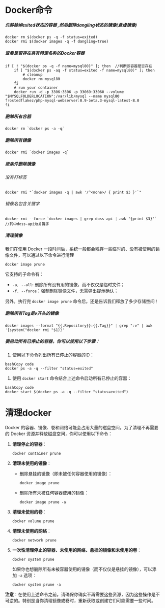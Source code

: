 # Docker命令



##### 先移除掉exited状态的容器 ,然后删除dangling状态的镜像(悬虚镜像)

```shell
docker rm $(docker ps -q -f status=exited)
docker rmi $(docker images -q -f dangling=true)
```

##### 查看是否存在具有特定名称的Docker容器

```shell
if [ ! "$(docker ps -q -f name=mysql80)" ]; then  //判断该容器是否存在
    if [ "$(docker ps -aq -f status=exited -f name=mysql80)" ]; then
        # cleanup
        docker rm mysql80
    fi
    # run your container
    docker run -d -p 3306:3306 -p 33060:33060 --volume "$MYSQLFOLDERLOCATION":/var/lib/mysql --name mysql80 frostedflakez/php-mysql-webserver:0.9-beta.3-mysql-latest-8.0
fi
```

##### 删除所有容器

```shell
docker rm `docker ps -a -q`
```

##### 删除所有镜像

```shell
docker rmi `docker images -q`
```

##### 按条件删除镜像

###### 没有打标签

```shell
docker rmi "`docker images -q | awk '/^<none>/ { print $3 }'`"
```

###### 镜像名包含关键字

```shell
docker rmi --force `docker images | grep doss-api | awk '{print $3}'`    //其中doss-api为关键字
```

##### 清理镜像

我们在使用 Docker 一段时间后，系统一般都会残存一些临时的、没有被使用的镜像文件，可以通过以下命令进行清理

```shell
docker image prune
```

它支持的子命令有：

- `-a, --all`: 删除所有没有用的镜像，而不仅仅是临时文件；
- `-f, --force`：强制删除镜像文件，无需弹出提示确认；

另外，执行完 `docker image prune` 命令后，还是告诉我们释放了多少存储空间！

##### 删除所有Tag是v开头的镜像

```shell
docker images --format "{{.Repository}}:{{.Tag}}" | grep ":v" | awk '{system("docker rmi "$1)}'
```

##### 要启动所有已停止的容器，你可以使用以下步骤：

1. 使用以下命令列出所有已停止的容器的ID：

```
bashCopy code
docker ps -a -q --filter "status=exited"
```

1. 使用 `docker start` 命令结合上述命令启动所有已停止的容器：

```
bashCopy code
docker start $(docker ps -a -q --filter "status=exited")
```



# 清理docker

Docker 的容器、镜像、卷和网络可能会占用大量的磁盘空间。为了清理不再需要的 Docker 资源并释放磁盘空间，你可以使用以下命令：

1. **清理停止的容器**：

   ```
   docker container prune
   ```
   
2. **清理未使用的镜像**：

   - 删除悬挂的镜像（即未被任何容器使用的镜像）：

     ```
     docker image prune
     ```
     
   - 删除所有未被任何容器使用的镜像：
   
     ```
     docker image prune -a
     ```
   
3. **清理未使用的卷**：

   ```
   docker volume prune
   ```
   
4. **清理未使用的网络**：

   ```
   docker network prune
   ```
   
5. **一次性清理停止的容器、未使用的网络、悬挂的镜像和未使用的卷**：

   ```
   docker system prune
   ```
   
   如果你也想删除所有未被容器使用的镜像（而不仅仅是悬挂的镜像），可以添加 `-a` 选项：
   
   ```
   docker system prune -a
   ```

**注意**：在使用上述命令之前，请确保你确实不再需要这些资源，因为这些操作是不可逆的。特别是当你清理镜像或卷时，重新获取或创建它们可能需要一些时间。

